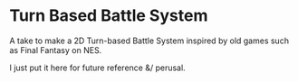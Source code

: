# Turn Based Battle System

A take to make a 2D Turn-based Battle System inspired by old games such as Final Fantasy on NES.

I just put it here for future reference &/ perusal.
